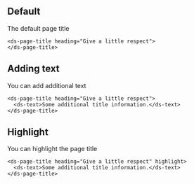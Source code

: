 ## Default

The default page title
```
<ds-page-title heading="Give a little respect">
</ds-page-title>
```

## Adding text

You can add additional text
```
<ds-page-title heading="Give a little respect">
  <ds-text>Some additional title information.</ds-text>
</ds-page-title>
```

## Highlight

You can highlight the page title
```
<ds-page-title heading="Give a little respect" highlight>
  <ds-text>Some additional title information.</ds-text>
</ds-page-title>
```